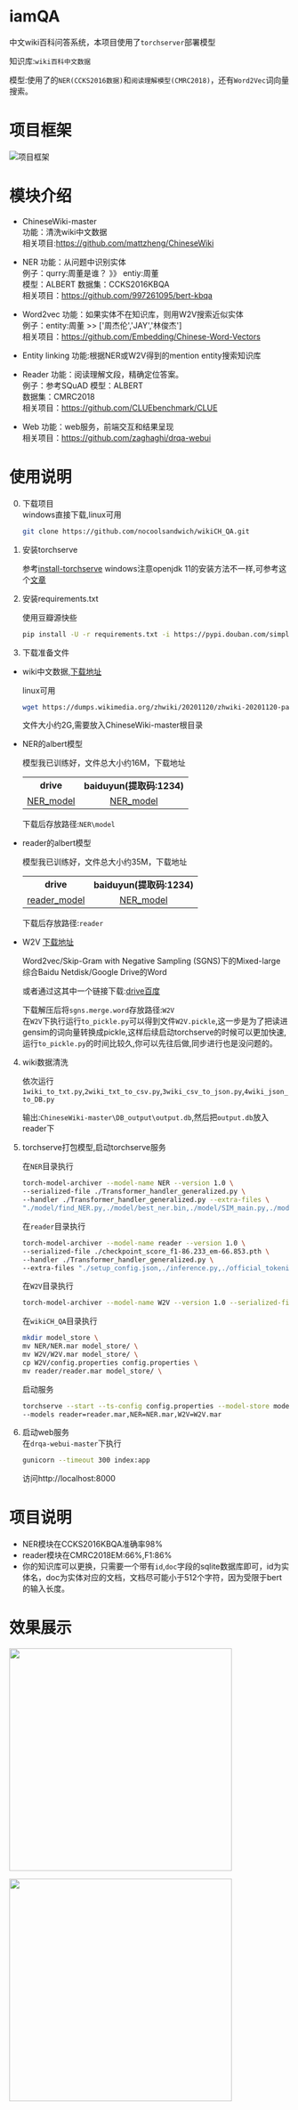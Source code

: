 # iamQA
中文wiki百科问答系统，本项目使用了`torchserver`部署模型    

知识库:`wiki百科中文数据 `

模型:使用了的`NER(CCKS2016数据)`和`阅读理解模型(CMRC2018)`，还有`Word2Vec`词向量搜索。  
# 项目框架
![项目框架](https://github.com/nocoolsandwich/iamQA/blob/main/structure.jpg)
# 模块介绍
- ChineseWiki-master  
功能：清洗wiki中文数据   
相关项目:https://github.com/mattzheng/ChineseWiki  

- NER
功能：从问题中识别实体  
例子：qurry:周董是谁？  》》 entiy:周董  
模型：ALBERT
数据集：CCKS2016KBQA  
相关项目：https://github.com/997261095/bert-kbqa

- Word2vec
功能：如果实体不在知识库，则用W2V搜索近似实体  
例子：entity:周董 >> ['周杰伦','JAY','林俊杰']  
相关项目：https://github.com/Embedding/Chinese-Word-Vectors

- Entity linking
功能:根据NER或W2V得到的mention entity搜索知识库  

- Reader
功能：阅读理解文段，精确定位答案。  
例子：参考SQuAD 
模型：ALBERT  
数据集：CMRC2018  
相关项目：https://github.com/CLUEbenchmark/CLUE

- Web
功能：web服务，前端交互和结果呈现  
相关项目：https://github.com/zaghaghi/drqa-webui
# 使用说明
0. 下载项目  
    windows直接下载,linux可用
    ```bash
    git clone https://github.com/nocoolsandwich/wikiCH_QA.git
    ```
1. 安装torchserve

    参考[install-torchserve](https://github.com/pytorch/serve#install-torchserve) windows注意openjdk 11的安装方法不一样,可参考这个[文章](https://www.cjavapy.com/article/81/) 
    
2. 安装requirements.txt

    使用豆瓣源快些  
    
    ```bash
    pip install -U -r requirements.txt -i https://pypi.douban.com/simple/
    ```
    
3. 下载准备文件  

- wiki中文数据,[下载地址](https://dumps.wikimedia.org/zhwiki/) 

    linux可用    
    
    ```bash
    wget https://dumps.wikimedia.org/zhwiki/20201120/zhwiki-20201120-pages-articles-multistream.xml.bz2
    ```
    
    文件大小约2G,需要放入ChineseWiki-master根目录
    
- NER的albert模型  

    模型我已训练好，文件总大小约16M，下载地址   
   
    <table>
      <tr align="center">
        <td><b>drive</b></td>
        <td><b>baiduyun(提取码:1234)</b></td>
      </tr>
      <tr align="center">
        <td><a href="https://drive.google.com/file/d/14HWqT9LDuF9kvbKFI95TziiHSI9O2BL-/view?usp=sharing">NER_model</a></td>
        <td><a href="https://pan.baidu.com/s/141ZDBaBGtmkjUPIw8AtJ8A">NER_model</a></td>
      </tr>
    </table>
    
    下载后存放路径:`NER\model`  
    
- reader的albert模型  

    模型我已训练好，文件总大小约35M，下载地址   
    <table>
      <tr align="center">
        <td><b>drive</b></td>
        <td><b>baiduyun(提取码:1234)</b></td>
      </tr>
      <tr align="center">
        <td><a href="https://drive.google.com/file/d/1rQnT4j95oHkEbS5oQi6ecLkuhjzM0lRO/view?usp=sharing">reader_model</a></td>
        <td><a href="https://pan.baidu.com/s/1vmlAuvIdL_G75h5ux2JjZA">NER_model</a></td>
      </tr>
    </table>
    
    下载后存放路径:`reader`  
    
- W2V
    [下载地址](https://github.com/Embedding/Chinese-Word-Vectors)  
    
    Word2vec/Skip-Gram with Negative Sampling (SGNS)下的Mixed-large 综合Baidu Netdisk/Google Drive的Word  
    
    或者通过这其中一个链接下载:[drive](https://drive.google.com/open?id=1Zh9ZCEu8_eSQ-qkYVQufQDNKPC4mtEKR)[百度](https://pan.baidu.com/s/1luy-GlTdqqvJ3j-A4FcIOw)
    
    下载解压后将`sgns.merge.word`存放路径:`W2V`   
    在`W2V`下执行运行`to_pickle.py`可以得到文件`W2V.pickle`,这一步是为了把读进gensim的词向量转换成pickle,这样后续启动torchserve的时候可以更加快速,运行`to_pickle.py`的时间比较久,你可以先往后做,同步进行也是没问题的。

4. wiki数据清洗    

    依次运行`1wiki_to_txt.py`,`2wiki_txt_to_csv.py`,`3wiki_csv_to_json.py`,`4wiki_json_to_DB.py`  
    
    输出:`ChineseWiki-master\DB_output\output.db`,然后把`output.db`放入reader下  

5. torchserve打包模型,启动torchserve服务  

    在`NER`目录执行  
    
    ```bash
    torch-model-archiver --model-name NER --version 1.0 \
    --serialized-file ./Transformer_handler_generalized.py \
    --handler ./Transformer_handler_generalized.py --extra-files \
    "./model/find_NER.py,./model/best_ner.bin,./model/SIM_main.py,./model/CRF_Model.py,./model/BERT_CRF.py,./model/NER_main.py"
    ```
    
    在`reader`目录执行  
    
    ```bash
    torch-model-archiver --model-name reader --version 1.0 \
    --serialized-file ./checkpoint_score_f1-86.233_em-66.853.pth \
    --handler ./Transformer_handler_generalized.py \
    --extra-files "./setup_config.json,./inference.py,./official_tokenization.py,./output.db"
    ``` 
    在`W2V`目录执行   
    
    ```bash
    torch-model-archiver --model-name W2V --version 1.0 --serialized-file ./W2V.pickle --handler ./Transformer_handler_generalized.py
    ```  
    
    在`wikiCH_QA`目录执行
    
    ```bash
    mkdir model_store \
    mv NER/NER.mar model_store/ \
    mv W2V/W2V.mar model_store/ \
    cp W2V/config.properties config.properties \
    mv reader/reader.mar model_store/ \
    ```  
    
    启动服务
    
    ```bash
    torchserve --start --ts-config config.properties --model-store model_store \
    --models reader=reader.mar,NER=NER.mar,W2V=W2V.mar
    ```  
6. 启动web服务  
    在`drqa-webui-master`下执行
    ```bash
    gunicorn --timeout 300 index:app
    ```
    访问http://localhost:8000
# 项目说明  
* NER模块在CCKS2016KBQA准确率98%   
* reader模块在CMRC2018EM:66%,F1:86%  
* 你的知识库可以更换，只需要一个带有`id`,`doc`字段的sqlite数据库即可，id为实体名，doc为实体对应的文档，文档尽可能小于512个字符，因为受限于bert的输入长度。
# 效果展示
<img src='https://pic4.zhimg.com/80/v2-e9ca82379e59ef81e30da4c8979a0a1b_1440w.jpg' width='400px'></img>

<img src='https://pic2.zhimg.com/80/v2-de8422f6997cca4882cd77dcddba63f5_1440w.jpg' width='400px'></img>


    
   
    
 
